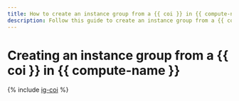 ```yaml
---
title: How to create an instance group from a {{ coi }} in {{ compute-name }}
description: Follow this guide to create an instance group from a {{ coi }} in {{ compute-name }}.
---
```


# Creating an instance group from a {{ coi }} in {{ compute-name }}


{% include [ig-coi](../../../_includes/instance-groups/create-coi-vm.md) %}
